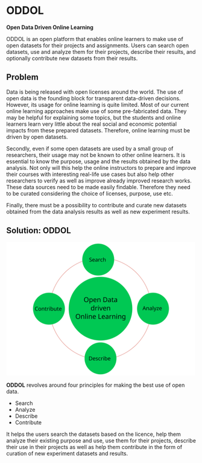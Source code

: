 # ODDOL
**Open Data Driven Online Learning**

ODDOL is an open platform that enables online learners to make use of open datasets for their projects and assignments. Users can search open datasets, use and analyze them for their projects, describe their results, and optionally contribute new datasets from their results.

## Problem
Data is being released with open licenses around the world. The use of open data is the founding block for transparent data-driven decisions. However, its usage for online learning is quite limited. Most of our current online learning approaches make use of some pre-fabricated data. They may be helpful for explaining some topics, but the students and online learners learn very little about the real social and economic potential impacts from these prepared datasets. Therefore, online learning must be driven by open datasets.

Secondly, even if some open datasets are used by a small group of researchers, their usage may not be known to other online learners. It is essential to know the purpose, usage and the results obtained by the data analysis. Not only will this help the online instructors to prepare and improve their courses with interesting real-life use cases but also help other researchers to verify as well as improve already improved research works. These data sources need to be made easily findable. Therefore they need to be curated considering the choice of licenses, purpose, use etc.

Finally, there must be a possibility to contribute and curate new datasets obtained from the data analysis results as well as new experiment results.

## Solution: ODDOL

<img src="images/oddol.svg" style="align:center" alt="drawing" width="500"/>

**ODDOL** revolves around four principles for making the best use of open data.
* Search
* Analyze
* Describe
* Contribute

It helps the users search the datasets based on the licence, help them analyze their existing purpose and use, use them for their projects, describe their use in their projects as well as help them contribute in the form of curation of new experiment datasets and results.

